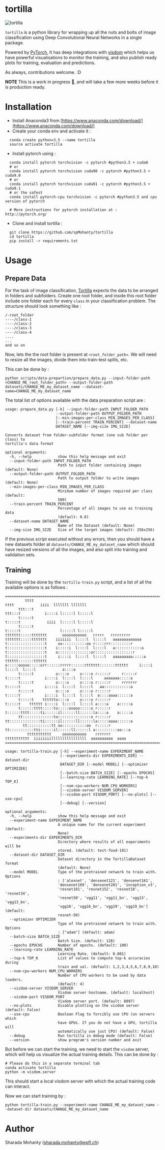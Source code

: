 # tortilla

![tortilla](static/images/tortilla_logo_large.jpg)

`tortilla` is a python library for wrapping up all the nuts and bolts of image
classification using Deep Convolutional Neural Networks in a single package.

Powered by [PyTorch](http://pytorch.org/),
It has deep integrations with [visdom](https://github.com/facebookresearch/visdom)
which helps us have powerful visualisations to monitor the training, and also publish ready plots for training, evaluation and predictions.

As always, contributions welcome. :D

**NOTE** This is a work in progress :construction:, and will take a few more weeks before it is production ready.

# Installation
* Install Anaconda3 from [https://www.anaconda.com/download/](https://www.anaconda.com/download/)
* Create your conda env and activate it :
```
  conda create python=3.5 --name tortilla
  source activate tortilla
```
* Install pytorch using :
```
  conda install pytorch torchvision -c pytorch #python3.5 + cuda8
  # or
  conda install pytorch torchvision cuda90 -c pytorch #python3.5 + cuda9.0
  # or
  conda install pytorch torchvision cuda91 -c pytorch #python3.5 + cuda9.1
  # or the safest
  conda install pytorch-cpu torchvision -c pytorch #python3.5 and cpu version of pytorch

  # More instructions for pytorch installation at : http://pytorch.org/
```
* Clone and install tortilla :
```
  git clone https://github.com/spMohanty/tortilla
  cd tortilla
  pip install -r requirements.txt
```
# Usage
## Prepare Data

For the task of image classification, [Tortilla](https://github.com/spMohanty/tortilla) expects the data to
be arranged in folders and subfolders. Create one root folder, and inside this root folder include one folder
each for every `class` in your classification problem.
The structure should look something like :
```
/-root_folder
----/class-1
----/class-2
----/class-3
----/class-4
....
...
and so on
```

Now, lets the the root folder is present at `<root_folder_path>`. We will need to resize all the images, divide them into
train-test splits, etc.

This can be done by :

```
python scripts/data-prepartion/prepare_data.py --input-folder-path <CHANGE_ME_root_folder_path> --output-folder-path datasets/CHANGE_ME_my_dataset_name --dataset-name=CHANGE_ME_my_dataset_name
```

The total list of options available with the data preparation script are :
```
usage: prepare_data.py [-h] --input-folder-path INPUT_FOLDER_PATH
                       --output-folder-path OUTPUT_FOLDER_PATH
                       [--min-images-per-class MIN_IMAGES_PER_CLASS]
                       [--train-percent TRAIN_PERCENT] --dataset-name
                       DATASET_NAME [--img-size IMG_SIZE]

Converts dataset from folder-subfolder format (one sub folder per class) to
tortilla's data format

optional arguments:
  -h, --help            show this help message and exit
  --input-folder-path INPUT_FOLDER_PATH
                        Path to input folder containing images (default: None)
  --output-folder-path OUTPUT_FOLDER_PATH
                        Path to output folder to write images (default: None)
  --min-images-per-class MIN_IMAGES_PER_CLASS
                        Minimum number of images required per class (default:
                        500)
  --train-percent TRAIN_PERCENT
                        Percentage of all images to use as training data
                        (default: 0.8)
  --dataset-name DATASET_NAME
                        Name of the Dataset (default: None)
  --img-size IMG_SIZE   Size of the target images (default: 256x256)
```

If the previous script executed without any errors, then you should have a new datasets folder at `datasets/CHANGE_ME_my_dataset_name`
which should have resized versions of all the images, and also split into training and validation sets.

## Training

Training will be done by the `tortilla-train.py` script, and a list of all the available options is as follows :

```
==============================================================================================================================
         tttt                                                        tttt            iiii  lllllll lllllll
      ttt:::t                                                     ttt:::t           i::::i l:::::l l:::::l
      t:::::t                                                     t:::::t            iiii  l:::::l l:::::l
      t:::::t                                                     t:::::t                  l:::::l l:::::l
ttttttt:::::ttttttt       ooooooooooo   rrrrr   rrrrrrrrr   ttttttt:::::ttttttt    iiiiiii  l::::l  l::::l   aaaaaaaaaaaaa
t:::::::::::::::::t     oo:::::::::::oo r::::rrr:::::::::r  t:::::::::::::::::t    i:::::i  l::::l  l::::l   a::::::::::::a
t:::::::::::::::::t    o:::::::::::::::or:::::::::::::::::r t:::::::::::::::::t     i::::i  l::::l  l::::l   aaaaaaaaa:::::a
tttttt:::::::tttttt    o:::::ooooo:::::orr::::::rrrrr::::::rtttttt:::::::tttttt     i::::i  l::::l  l::::l            a::::a
      t:::::t          o::::o     o::::o r:::::r     r:::::r      t:::::t           i::::i  l::::l  l::::l     aaaaaaa:::::a
      t:::::t          o::::o     o::::o r:::::r     rrrrrrr      t:::::t           i::::i  l::::l  l::::l   aa::::::::::::a
      t:::::t          o::::o     o::::o r:::::r                  t:::::t           i::::i  l::::l  l::::l  a::::aaaa::::::a
      t:::::t    tttttto::::o     o::::o r:::::r                  t:::::t    tttttt i::::i  l::::l  l::::l a::::a    a:::::a
      t::::::tttt:::::to:::::ooooo:::::o r:::::r                  t::::::tttt:::::ti::::::il::::::ll::::::la::::a    a:::::a
      tt::::::::::::::to:::::::::::::::o r:::::r                  tt::::::::::::::ti::::::il::::::ll::::::la:::::aaaa::::::a
        tt:::::::::::tt oo:::::::::::oo  r:::::r                    tt:::::::::::tti::::::il::::::ll::::::l a::::::::::aa:::a
          ttttttttttt     ooooooooooo    rrrrrrr                      ttttttttttt  iiiiiiiillllllllllllllll  aaaaaaaaaa  aaaa
==============================================================================================================================

usage: tortilla-train.py [-h] --experiment-name EXPERIMENT_NAME
                         [--experiments-dir EXPERIMENTS_DIR] --dataset-dir
                         DATASET_DIR [--model MODEL] [--optimizer OPTIMIZER]
                         [--batch-size BATCH_SIZE] [--epochs EPOCHS]
                         [--learning-rate LEARNING_RATE] [--top-k TOP_K]
                         [--num-cpu-workers NUM_CPU_WORKERS]
                         [--visdom-server VISDOM_SERVER]
                         [--visdom-port VISDOM_PORT] [--no-plots] [--use-cpu]
                         [--debug] [--version]

optional arguments:
  -h, --help            show this help message and exit
  --experiment-name EXPERIMENT_NAME
                        A unique name for the current experiment (default:
                        None)
  --experiments-dir EXPERIMENTS_DIR
                        Directory where results of all experiments will be
                        stored. (default: test-food-101)
  --dataset-dir DATASET_DIR
                        Dataset directory in the TortillaDataset format
                        (default: None)
  --model MODEL         Type of the pretrained network to train with. Options
                        : ['alexnet', 'densenet121', 'densenet161',
                        'densenet169', 'densenet201', 'inception_v3',
                        'resnet101', 'resnet152', 'resnet18', 'resnet34',
                        'resnet50', 'vgg11', 'vgg11_bn', 'vgg13', 'vgg13_bn',
                        'vgg16', 'vgg16_bn', 'vgg19', 'vgg19_bn'] (default:
                        resnet-50)
  --optimizer OPTIMIZER
                        Type of the pretrained network to train with. Options
                        : ["adam"] (default: adam)
  --batch-size BATCH_SIZE
                        Batch Size. (default: 128)
  --epochs EPOCHS       Number of epochs. (default: 100)
  --learning-rate LEARNING_RATE
                        Learning Rate. (default: 0.001)
  --top-k TOP_K         List of values to compute top-k accuracies during
                        train and val. (default: 1,2,3,4,5,6,7,8,9,10)
  --num-cpu-workers NUM_CPU_WORKERS
                        Number of CPU workers to be used by data loaders.
                        (default: 4)
  --visdom-server VISDOM_SERVER
                        Visdom server hostname. (default: localhost)
  --visdom-port VISDOM_PORT
                        Visdom server port. (default: 8097)
  --no-plots            Disable plotting on the visdom server (default: False)
  --use-cpu             Boolean Flag to forcibly use CPU (on servers which
                        have GPUs. If you do not have a GPU, tortilla will
                        automatically use just CPU) (default: False)
  --debug               Run tortilla in debug mode (default: False)
  --version             show program's version number and exit
```

But before we can start the training, we need to start the `visdom` server, which will help
us visualize the actual training details. This can be done by :
```
# Please do this in a separate terminal tab
conda activate tortilla
python -m visdom.server
```
This should start a local visdom server with which the actual training code can interact.

Now we can start training by :

```
python tortilla-train.py --experiment-name CHANGE_ME_my_dataset_name --dataset-dir datasets/CHANGE_ME_my_dataset_name
```

# Author
Sharada Mohanty (sharada.mohanty@epfl.ch)
